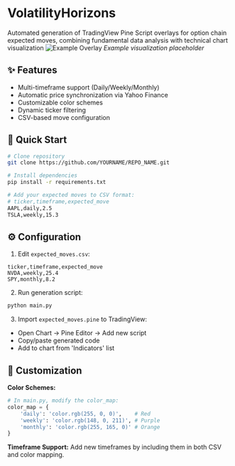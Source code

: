 # VolatilityHorizons
Automated generation of TradingView Pine Script overlays for option chain expected moves, combining fundamental data analysis with technical chart visualization
![Example Overlay](https://via.placeholder.com/800x400.png?text=Screenshot+Coming+Soon) *Example visualization placeholder*

## ✨ Features
- Multi-timeframe support (Daily/Weekly/Monthly)
- Automatic price synchronization via Yahoo Finance
- Customizable color schemes
- Dynamic ticker filtering
- CSV-based move configuration

## 🚀 Quick Start
```bash
# Clone repository
git clone https://github.com/YOURNAME/REPO_NAME.git

# Install dependencies
pip install -r requirements.txt

# Add your expected moves to CSV format:
# ticker,timeframe,expected_move
AAPL,daily,2.5
TSLA,weekly,15.3
```

## ⚙️ Configuration
1. Edit `expected_moves.csv`:
```csv
ticker,timeframe,expected_move
NVDA,weekly,25.4
SPY,monthly,8.2
```

2. Run generation script:
```bash
python main.py
```

3. Import `expected_moves.pine` to TradingView:
- Open Chart → Pine Editor → Add new script
- Copy/paste generated code
- Add to chart from 'Indicators' list

## 🎨 Customization
**Color Schemes:**
```python
# In main.py, modify the color_map:
color_map = {
    'daily': 'color.rgb(255, 0, 0)',    # Red
    'weekly': 'color.rgb(148, 0, 211)', # Purple
    'monthly': 'color.rgb(255, 165, 0)' # Orange
}
```

**Timeframe Support:**
Add new timeframes by including them in both CSV and color mapping.
